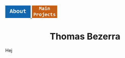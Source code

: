 <a href="About.html"> <img src="About Button.jpg" alt="ABOUT" width="80"/> </a>
<a href="MainProjects.html"> <img src="Main Button.jpg" alt="MAIN PROJECTS" width="80"/> </a>

<h1 align="center"> Thomas Bezerra </h1>

Hej